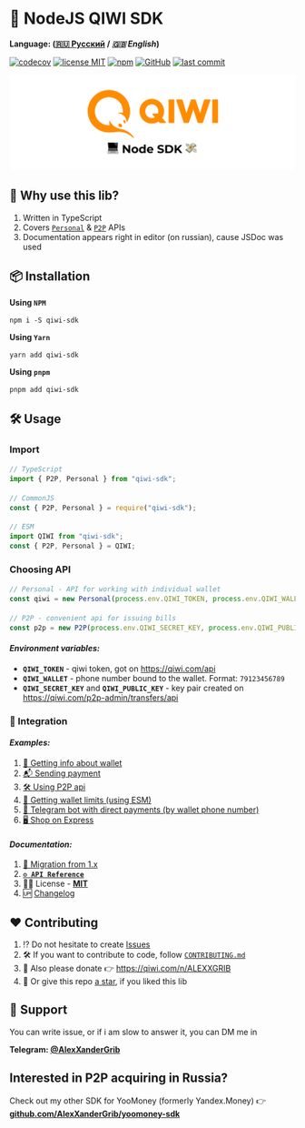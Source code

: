 # 🥝 NodeJS QIWI SDK

**Language: ([🇷🇺 Русский](./README.md) / _🇬🇧 English_)**

[![codecov](https://codecov.io/gh/AlexXanderGrib/node-qiwi-sdk/branch/main/graph/badge.svg)](https://codecov.io/gh/AlexXanderGrib/node-qiwi-sdk)
[![license MIT](https://img.shields.io/npm/l/qiwi-sdk?style=flat-square)](https://github.com/AlexXanderGrib/node-qiwi-sdk/blob/main/LICENSE)
[![npm](https://img.shields.io/npm/v/qiwi-sdk?style=flat-square)](https://npmjs.com/package/qiwi-sdk)
[![GitHub](https://img.shields.io/github/stars/AlexXanderGrib/node-qiwi-sdk?style=flat-square)](https://github.com/AlexXanderGrib/node-qiwi-sdk)
[![last commit](https://img.shields.io/github/last-commit/AlexXanderGrib/node-qiwi-sdk?style=flat-square)](https://github.com/AlexXanderGrib/node-qiwi-sdk)

<center>
  <img src="docs/assets/logo.svg" alt="QIWI SDK" /> 
</center>

## 🍬 Why use this lib?

1. Written in TypeScript
2. Covers [`Personal`](https://developer.qiwi.com/ru/qiwi-wallet-personal/) & [`P2P`](https://developer.qiwi.com/ru/p2p-payments/) APIs
3. Documentation appears right in editor (on russian), cause JSDoc was used

## 📦 Installation

**Using `NPM`**

```shell
npm i -S qiwi-sdk
```

**Using `Yarn`**

```shell
yarn add qiwi-sdk
```

**Using `pnpm`**

```shell
pnpm add qiwi-sdk
```

## 🛠️ Usage

### Import

```typescript
// TypeScript
import { P2P, Personal } from "qiwi-sdk";

// CommonJS
const { P2P, Personal } = require("qiwi-sdk");

// ESM
import QIWI from "qiwi-sdk";
const { P2P, Personal } = QIWI;
```

### Choosing API

```typescript
// Personal - API for working with individual wallet
const qiwi = new Personal(process.env.QIWI_TOKEN, process.env.QIWI_WALLET);

// P2P - convenient api for issuing bills
const p2p = new P2P(process.env.QIWI_SECRET_KEY, process.env.QIWI_PUBLIC_KEY);
```

#### _Environment variables:_

- **`QIWI_TOKEN`** - qiwi token, got on https://qiwi.com/api
- **`QIWI_WALLET`** - phone number bound to the wallet. Format: `79123456789`
- **`QIWI_SECRET_KEY`** and **`QIWI_PUBLIC_KEY`** - key pair created on https://qiwi.com/p2p-admin/transfers/api

### 🤝 Integration

#### _Examples:_

1. [🥝 Getting info about wallet](./examples/1-info.js)
2. [📬 Sending payment](./examples/2-sending-payment.ts)
3. [🛠️ Using P2P api](./examples/3-p2p.js)
4. [🔐 Getting wallet limits (using ESM)](./examples/4-limits.mjs)
5. [🤖 Telegram bot with direct payments (by wallet phone number)](./examples/5-bot.js)
6. [🖥️ Shop on Express](./examples/6-express.js)

#### _Documentation:_

1. [👴 Migration from 1.x](./docs/migration-from-1x.md)
2. [**`⚙️ API Reference`**](./docs/api/modules.md)
3. 🧑‍⚖️ License - [**MIT**](./LICENSE)
4. 🆙 [Changelog](./CHANGELOG.md)

## ❤️ Contributing

1. ⁉️ Do not hesitate to create [Issues](https://github.com/AlexXanderGrib/node-qiwi-sdk/issues/new)
2. 🛠️ If you want to contribute to code, follow [`CONTRIBUTING.md`](./CONTRIBUTING.md)
3. 💸 Also please donate 👉 https://qiwi.com/n/ALEXXGRIB
4. 🌟 Or give this repo [a star](https://github.com/AlexXanderGrib/node-qiwi-sdk/stargazers), if you liked this lib

## 🙋 Support

You can write issue, or if i am slow to answer it, you can DM me in

**Telegram: [@AlexXanderGrib](https://t.me/AlexXanderGrib)**

## Interested in P2P acquiring in Russia?

Check out my other SDK for YooMoney (formerly Yandex.Money) 👉 [**github.com/AlexXanderGrib/yoomoney-sdk**](https://github.com/AlexXanderGrib/yoomoney-sdk)
